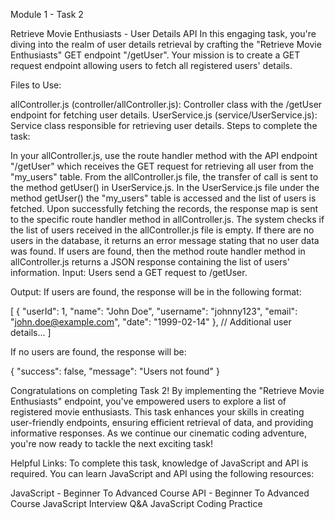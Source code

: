 Module 1 - Task 2

Retrieve Movie Enthusiasts - User Details API
In this engaging task, you're diving into the realm of user details retrieval by crafting the "Retrieve Movie Enthusiasts" GET endpoint "/getUser". Your mission is to create a GET request endpoint allowing users to fetch all registered users' details.

Files to Use:

allController.js (controller/allController.js): Controller class with the /getUser endpoint for fetching user details.
UserService.js (service/UserService.js): Service class responsible for retrieving user details.
Steps to complete the task:

In your allController.js, use the route handler method with the API endpoint "/getUser" which receives the GET request for retrieving all user from the "my_users" table.
From the allController.js file, the transfer of call is sent to the method getUser() in UserService.js.
In the UserService.js file under the method getUser() the "my_users" table is accessed and the list of users is fetched.
Upon successfully fetching the records, the response map is sent to the specific route handler method in allController.js.
The system checks if the list of users received in the allController.js file is empty. If there are no users in the database, it returns an error message stating that no user data was found.
If users are found, then the method route handler method in allController.js returns a JSON response containing the list of users' information.
Input:
Users send a GET request to /getUser.

Output:
If users are found, the response will be in the following format:

[
{
"userId": 1,
"name": "John Doe",
"username": "johnny123",
"email": "john.doe@example.com",
"date": "1999-02-14"
},
// Additional user details...
]

If no users are found, the response will be:

{
"success": false,
"message": "Users not found"
}

Congratulations on completing Task 2! By implementing the "Retrieve Movie Enthusiasts" endpoint, you've empowered users to explore a list of registered movie enthusiasts. This task enhances your skills in creating user-friendly endpoints, ensuring efficient retrieval of data, and providing informative responses. As we continue our cinematic coding adventure, you're now ready to tackle the next exciting task!

Helpful Links:
To complete this task, knowledge of JavaScript and API is required. You can learn JavaScript and API using the following resources:

JavaScript - Beginner To Advanced Course
API - Beginner To Advanced Course
JavaScript Interview Q&A
JavaScript Coding Practice
